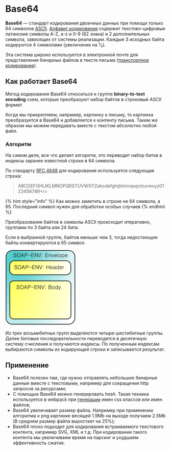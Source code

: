 # Base64

**Base64** — стандарт кодирования двоичных данных при помощи только 64 символов [ASCII](https://ru.wikipedia.org/wiki/ASCII). [Алфавит кодирования](https://ru.wikipedia.org/wiki/%D0%90%D0%BB%D1%84%D0%B0%D0%B2%D0%B8%D1%82_%28%D1%84%D0%BE%D1%80%D0%BC%D0%B0%D0%BB%D1%8C%D0%BD%D1%8B%D0%B9_%D1%8F%D0%B7%D1%8B%D0%BA%29) содержит текстово-цифровые латинские символы A-Z, a-z и 0-9 \(62 знака\) и 2 дополнительных символа, зависящих от системы реализации. Каждые 3 исходных байта кодируются 4 символами \(увеличение на ¹⁄₃\).

Эта система широко используется в электронной почте для представления бинарных файлов в тексте письма \([транспортное кодирование](https://ru.wikipedia.org/wiki/%D0%A2%D1%80%D0%B0%D0%BD%D1%81%D0%BF%D0%BE%D1%80%D1%82%D0%BD%D0%BE%D0%B5_%D0%BA%D0%BE%D0%B4%D0%B8%D1%80%D0%BE%D0%B2%D0%B0%D0%BD%D0%B8%D0%B5)\).

## Как работает Base64

Метод кодирования Base64 относиться к группе **binary-to-text encoding** схем, которые преобразуют набор байтов в строковый ASCII формат.

Когда мы прикрепляем, например, картинку к письму, то картинка преобразуется в Base64 и добавляется к контенту письма. Таким же образом мы можем передавать вместе с текстом абсолютно любой файл.

### Алгоритм

На самом деле, все что делает алгоритм, это переводит набор битов в индексы заранее известной строки в 64 символа.

По стандарту [RFC 4648](https://tools.ietf.org/html/rfc4648) для кодирования используется следующая строка:

> ABCDEFGHIJKLMNOPQRSTUVWXYZabcdefghijklmnopqrstuvwxyz0123456789+/=

{% hint style="info" %}
Как можно заметить в строке не 64 символа, а 65. Последний символ нужен для обработки особых случаев
{% endhint %}

Преобразование байтов в символы ASCII происходит итеративно, группами по 3 байта или 24 бита.

Если в выбранной группе, байтов меньше чем 3, тогда недостающие байты конвертируются в 65 символ.

![](../.gitbook/assets/image%20%287%29.png)

Из трех восьмибитных групп выделяются четыре шестибитные группы. Далее битовые последовательности переводятся в десятичную систему счисления и получаются индексы. По полученным индексам выбираются символы из кодирующей строки и записывается результат.

## Применение <a id="f017"></a>

* Base64 полезен там, где нужно отправлять небольшие бинарные данные вместе с текстовыми, например для сокращения http запросов за ресурсами;
* С помощью Base64 можно генерировать _hash_. Такая техника используется в webpack при [генерации](https://github.com/webpack/loader-utils/blob/master/lib/getHashDigest.js) имен css классов или имен файлов;
* Base64 увеличивает размер файла. Например при применении алгоритма к png картинке весящей 1.9Mb на выходе получаем 2.5Mb \(В среднем размер файла выростает на 25%\);
* Base64 плохо подходит для кодирования встраиваемого текстового контента, например SVG, XML и т.д. При кодировании такого контента мы увеличиваем время на парсинг и ухудшаем эффективность сжатия.

